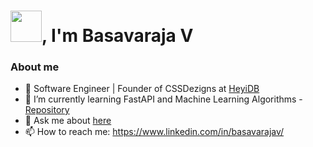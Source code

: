 # <img src="https://emojis.slackmojis.com/emojis/images/1643514869/8809/wave_hello.gif?1643514869" width="50"/>, I'm Basavaraja V

### About me

- 🔭 Software Engineer | Founder of CSSDezigns at [HeyiDB](http://heyidb.com/)
- 🌱 I’m currently learning FastAPI and Machine Learning Algorithms - [Repository](https://github.com/royaldevops/Machine-Learning-Notebooks)
- 💬 Ask me about [here](https://github.com/basavaraja-v/basavaraja-v/issues)
- 📫 How to reach me: https://www.linkedin.com/in/basavarajav/



